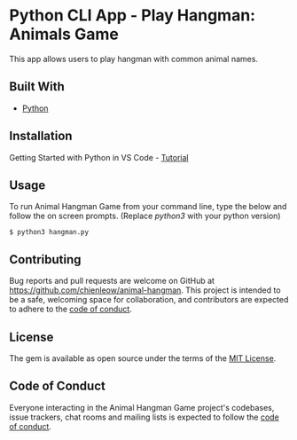 # Python CLI App - Play Hangman: Animals Game
This app allows users to play hangman with common animal names.

## Built With
- [Python](https://www.python.org/)

## Installation

Getting Started with Python in VS Code - [Tutorial](https://code.visualstudio.com/docs/python/python-tutorial)

## Usage

To run Animal Hangman Game from your command line, type the below and follow the on screen prompts. 
(Replace *python3* with your python version)

    $ python3 hangman.py
    

## Contributing

Bug reports and pull requests are welcome on GitHub at https://github.com/chienleow/animal-hangman. This project is intended to be a safe, welcoming space for collaboration, and contributors are expected to adhere to the [code of conduct](https://github.com/[USERNAME]/ecommerce_app/blob/master/CODE_OF_CONDUCT.md).


## License

The gem is available as open source under the terms of the [MIT License](https://opensource.org/licenses/MIT).

## Code of Conduct

Everyone interacting in the Animal Hangman Game project's codebases, issue trackers, chat rooms and mailing lists is expected to follow the [code of conduct](https://github.com/[USERNAME]/ecommerce_app/blob/master/CODE_OF_CONDUCT.md).
